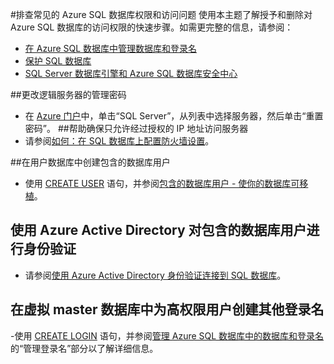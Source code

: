 <properties
	pageTitle="排查 Azure SQL 数据库权限和访问问题"
	description="排查常见权限、访问、用户和登录问题的快速步骤"
	services="sql-database"
	documentationCenter=""
	authors="v-shysun"
	manager="msmets"
	editor=""/>

<tags
	ms.service="sql-database"
	ms.date="12/11/2015"
	wacn.date="01/29/2016"/>

#排查常见的 Azure SQL 数据库权限和访问问题
使用本主题了解授予和删除对 Azure SQL 数据库的访问权限的快速步骤。如需更完整的信息，请参阅：

- [在 Azure SQL 数据库中管理数据库和登录名](/documentation/articles/sql-database-manage-logins)
- [保护 SQL 数据库](/documentation/articles/sql-database-security)
- [SQL Server 数据库引擎和 Azure SQL 数据库安全中心](https://msdn.microsoft.com/zh-cn/library/bb510589)

##更改逻辑服务器的管理密码
- 在 [Azure 门户](https://manage.windowsazure.cn)中，单击“SQL Server”，从列表中选择服务器，然后单击“重置密码”。
##帮助确保只允许经过授权的 IP 地址访问服务器
- 请参阅[如何：在 SQL 数据库上配置防火墙设置](/documentation/articles/sql-database-configure-firewall-settings)。

##在用户数据库中创建包含的数据库用户
- 使用 [CREATE USER](https://msdn.microsoft.com/zh-cn/library/ms173463.aspx) 语句，并参阅[包含的数据库用户 - 使你的数据库可移植](https://msdn.microsoft.com/zh-cn/library/ff929188.aspx)。

## 使用 Azure Active Directory 对包含的数据库用户进行身份验证
- 请参阅[使用 Azure Active Directory 身份验证连接到 SQL 数据库](/documentation/articles/sql-database-aad-authentication)。

## 在虚拟 master 数据库中为高权限用户创建其他登录名
-使用 [CREATE LOGIN](https://msdn.microsoft.com/zh-cn/library/ms189751.aspx) 语句，并参阅[管理 Azure SQL 数据库中的数据库和登录名](/documentation/articles/sql-database-manage-logins)的“管理登录名”部分以了解详细信息。

<!---HONumber=Mooncake_0118_2016-->
